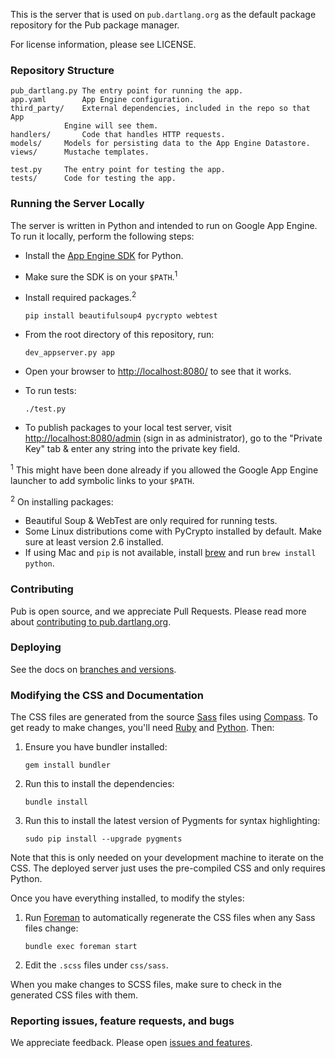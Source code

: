 This is the server that is used on `pub.dartlang.org` as the default
package repository for the Pub package manager.

For license information, please see LICENSE.

### Repository Structure

    pub_dartlang.py	The entry point for running the app.
    app.yaml		App Engine configuration.
    third_party/	External dependencies, included in the repo so that App
    			Engine will see them.
    handlers/		Code that handles HTTP requests.
    models/		Models for persisting data to the App Engine Datastore.
    views/		Mustache templates.

    test.py		The entry point for testing the app.
    tests/		Code for testing the app.

### Running the Server Locally

The server is written in Python and intended to run on Google App Engine. To run
it locally, perform the following steps:

  * Install the [App Engine SDK][] for Python.
  * Make sure the SDK is on your `$PATH`.<sup>1</sup>
  * Install required packages.<sup>2</sup>

        pip install beautifulsoup4 pycrypto webtest

  * From the root directory of this repository, run:

        dev_appserver.py app

[app engine sdk]: https://developers.google.com/appengine/downloads

  * Open your browser to <http://localhost:8080/> to see that it works.

  * To run tests:

        ./test.py

  * To publish packages to your local test server, visit <http://localhost:8080/admin>
    (sign in as administrator), go to the "Private Key" tab & enter any string
    into the private key field.

<sup>1</sup> This might have been done already if you allowed the Google App
             Engine launcher to add symbolic links to your `$PATH`.

<sup>2</sup> On installing packages:
* Beautiful Soup & WebTest are only required for running tests.
* Some Linux distributions come with PyCrypto installed by default.  Make sure
  at least version 2.6 installed.
* If using Mac and `pip` is not available, install [brew](http://brew.sh) and
  run `brew install python`.

### Contributing

Pub is open source, and we appreciate Pull Requests.
Please read more about [contributing to pub.dartlang.org][contributing].

### Deploying

See the docs on [branches and versions][].

[branches and versions]: https://github.com/dart-lang/pub-dartlang/wiki/Branches-and-Versions

### Modifying the CSS and Documentation

The CSS files are generated from the source [Sass][] files using [Compass][].
To get ready to make changes, you'll need [Ruby][] and [Python][]. Then:

[ruby]: http://ruby-lang.org
[python]: http://python.org
[sass]: http://sass-lang.com
[compass]: http://compass-style.org

 1. Ensure you have bundler installed:

        gem install bundler

 2. Run this to install the dependencies:

        bundle install

 3. Run this to install the latest version of Pygments for syntax highlighting:

        sudo pip install --upgrade pygments

Note that this is only needed on your development machine to iterate on the CSS. The deployed server just uses the pre-compiled CSS and only requires Python.

Once you have everything installed, to modify the styles:

 1. Run [Foreman][] to automatically regenerate the CSS files when any Sass
    files change:

        bundle exec foreman start

 1. Edit the `.scss` files under `css/sass`.

[foreman]: http://ddollar.github.com/foreman/

When you make changes to SCSS files, make sure to check in the generated CSS
files with them.

### Reporting issues, feature requests, and bugs

We appreciate feedback. Please open [issues and features][issues].

[contributing]: https://github.com/dart-lang/pub-dartlang/wiki/Contributing
[issues]: https://github.com/dart-lang/pub-dartlang/issues
